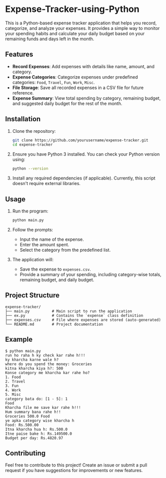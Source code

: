 # Expense-Tracker-using-Python

This is a Python-based expense tracker application that helps you record, categorize, and analyze your expenses. It provides a simple way to monitor your spending habits and calculate your daily budget based on your remaining funds and days left in the month.

## Features

- **Record Expenses**: Add expenses with details like name, amount, and category.
- **Expense Categories**: Categorize expenses under predefined categories: `Food`, `Travel`, `Fun`, `Work`, `Misc`.
- **File Storage**: Save all recorded expenses in a CSV file for future reference.
- **Expense Summary**: View total spending by category, remaining budget, and suggested daily budget for the rest of the month.

## Installation

1. Clone the repository:
   ```bash
   git clone https://github.com/yourusername/expense-tracker.git
   cd expense-tracker
   ```

2. Ensure you have Python 3 installed. You can check your Python version using:
   ```bash
   python --version
   ```

3. Install any required dependencies (if applicable). Currently, this script doesn't require external libraries.

## Usage

1. Run the program:
   ```bash
   python main.py
   ```

2. Follow the prompts:
   - Input the name of the expense.
   - Enter the amount spent.
   - Select the category from the predefined list.

3. The application will:
   - Save the expense to `expenses.csv`.
   - Provide a summary of your spending, including category-wise totals, remaining budget, and daily budget.

## Project Structure

```
expense-tracker/
├── main.py          # Main script to run the application
├── ex.py            # Contains the `expense` class definition
├── expenses.csv     # File where expenses are stored (auto-generated)
└── README.md        # Project documentation
```

## Example

```plaintext
$ python main.py
run ho raha h ky check kar rahe h!!!
ky kharcha karne wale h?
where do you spend the money: Groceries
kitna kharcha kiya h?: 500
Konse category me kharcha kar rahe ho?
1. Food
2. Travel
3. Fun
4. Work
5. Misc
category bata do: [1 - 5]: 1
Food
Kharcha file me save kar rahe h!!!
Hum summary bana rahe h!!
Groceries 500.0 Food
ye apka category wise kharcha h
Food: Rs.500.00
Itna kharcha hua h: Rs.500.0
Itne paise bake h: Rs.149500.0
Budget per day: Rs.4820.97
```

## Contributing

Feel free to contribute to this project! Create an issue or submit a pull request if you have suggestions for improvements or new features.


